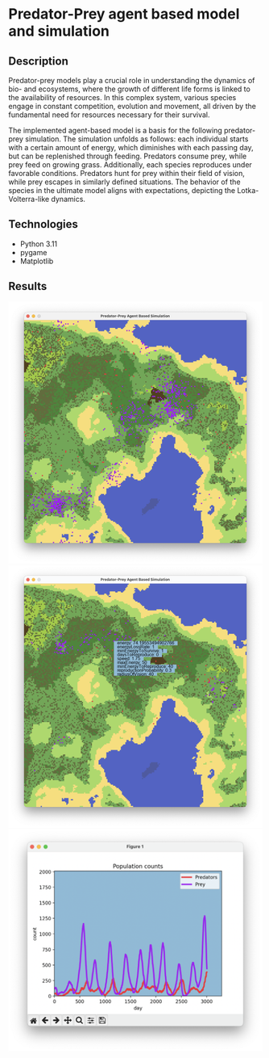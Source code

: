 # Predator-Prey agent based model and simulation

## Description

Predator-prey models play a crucial role in understanding the dynamics of bio- and ecosystems, where the growth of different life forms is linked to the availability of resources. In this complex system, various species engage in constant competition, evolution and movement, all driven by the fundamental need for resources necessary for their survival.

The implemented agent-based model is a basis for the following predator-prey simulation. The simulation unfolds as follows: each individual starts with a certain amount of energy, which diminishes with each passing day, but can be replenished through feeding. Predators consume prey, while prey feed on growing grass. Additionally, each species reproduces under favorable conditions. Predators hunt for prey within their field of vision, while prey escapes in similarly defined situations. The behavior of the species in the ultimate model aligns with expectations, depicting the Lotka-Volterra-like dynamics.

## Technologies

* Python 3.11
* pygame
* Matplotlib

## Results

<img src="./graphs/example-simulation-state.png" alt="example simulation frame" width="600">
<img src="./graphs/example-tooltip.png" alt="example simulation frame with tooltip" width="600">
<img src="./graphs/example-plot.png" alt="example population plot" width="600">







